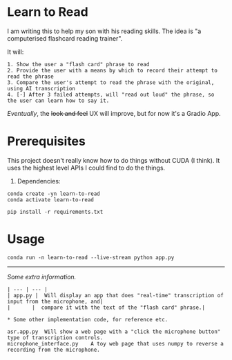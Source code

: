 # Learn to Read

I am writing this to help my son with his reading skills.
The idea is "a computerised flashcard reading trainer".

It will:

    1. Show the user a "flash card" phrase to read
    2. Provide the user with a means by which to record their attempt to read the phrase
    3. Compare the user's attempt to read the phrase with the original, using AI transcription
    4. [-] After 3 failed attempts, will "read out loud" the phrase, so the user can learn how to say it.

_Eventually_, the ~~look and feel~~ UX will improve, but for now it's a Gradio App.

# Prerequisites

This project doesn't really know how to do things without CUDA (I think).
It uses the highest level APIs I could find to do the things.

1. Dependencies:
```script
conda create -yn learn-to-read
conda activate learn-to-read

pip install -r requirements.txt

```

# Usage

```script
conda run -n learn-to-read --live-stream python app.py

```

---

_Some extra information._

    | --- | --- |
    | app.py |  Will display an app that does "real-time" transcription of input from the microphone, and|
    |       |  compare it with the text of the "flash card" phrase.|

    * Some other implementation code, for reference etc.

    asr.app.py  Will show a web page with a "click the microphone button" type of transcription controls.
    microphone_interface.py    A toy web page that uses numpy to reverse a recording from the microphone.


